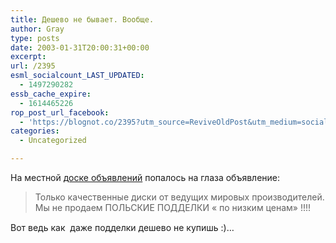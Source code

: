 ```yaml
---
title: Дешево не бывает. Вообще.
author: Gray
type: posts
date: 2003-01-31T20:00:31+00:00
excerpt:
url: /2395
esml_socialcount_LAST_UPDATED:
  - 1497290282
essb_cache_expire:
  - 1614465226
rop_post_url_facebook:
  - 'https://blognot.co/2395?utm_source=ReviveOldPost&utm_medium=social&utm_campaign=ReviveOldPost'
categories:
  - Uncategorized

---
```








На местной <a href="http://gelezo.com.ua/boards/Odessa/" target="_blank">доске объявлений</a> попалось на глаза объявление:

> Только качественные диски от ведущих мировых производителей.  
> Мы не продаем ПОЛЬСКИЕ ПОДДЕЛКИ &laquo; по низким ценам&raquo; !!!! 

Вот ведь как&nbsp;&#151; даже подделки дешево не купишь :)&hellip;